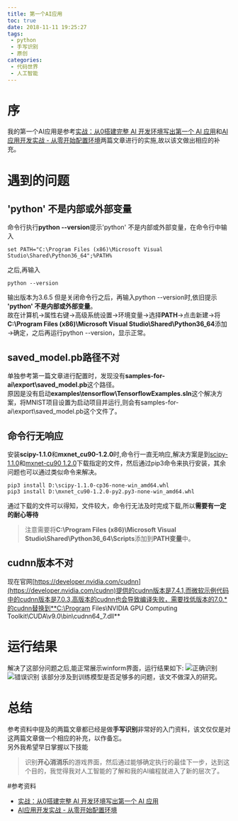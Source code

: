 ```yaml
---
title: 第一个AI应用
toc: true
date: 2018-11-11 19:25:27
tags:
 - python
 - 手写识别
 - 原创
categories:
 - 代码世界
 - 人工智能
---
```

# 序

我的第一个AI应用是参考[实战：从0搭建完整 AI 开发环境写出第一个 AI 应用](https://cloud.tencent.com/developer/article/1348205)和[AI应用开发实战 - 从零开始配置环境](http://www.cnblogs.com/ms-uap/p/9123033.html)两篇文章进行的实施,故以该文做出相应的补充。

# 遇到的问题

## 'python' 不是内部或外部变量
命令行执行**python --version**提示'python' 不是内部或外部变量，在命令行中输入
```
set PATH="C:\Program Files (x86)\Microsoft Visual Studio\Shared\Python36_64";%PATH%
```
之后,再输入
```
python --version
```
输出版本为3.6.5
但是关闭命令行之后，再输入python --version时,依旧提示 **'python' 不是内部或外部变量**。  
故在计算机→属性右键→高级系统设置→环境变量→选择**PATH**→点击新建→将**C:\Program Files (x86)\Microsoft Visual Studio\Shared\Python36_64**添加→确定，之后再运行python --version，显示正常。

## saved_model.pb路径不对
单独参考第一篇文章进行配置时，发现没有**samples-for-ai\export\saved_model.pb**这个路径。  
原因是没有启动**examples\tensorflow\TensorflowExamples.sln**这个解决方案，将MNIST项目设置为启动项目并运行,则会有samples-for-ai\export\saved_model.pb这个文件了。

## 命令行无响应

安装**scipy-1.1.0**和**mxnet_cu90-1.2.0**时,命令行一直无响应,解决方案是到[scipy-1.1.0](https://pypi.org/project/scipy/1.1.0/)和[mxnet-cu90 1.2.0](https://pypi.org/project/mxnet-cu90/1.2.0/)下载指定的文件，然后通过pip3命令来执行安装，其余问题也可以通过类似命令来解决。

```
pip3 install D:\scipy-1.1.0-cp36-none-win_amd64.whl
pip3 install D:\mxnet_cu90-1.2.0-py2.py3-none-win_amd64.whl
```
通过下载的文件可以得知，文件较大，命令行无法及时完成下载,所以**需要有一定的耐心等待**
>注意需要将**C:\Program Files (x86)\Microsoft Visual Studio\Shared\Python36_64\Scripts**添加到**PATH变量**中。

## cudnn版本不对

现在官网[https://developer.nvidia.com/cudnn](https://developer.nvidia.com/cudnn)提供的cudnn版本是7.4.1,而微软示例代码中的cudnn版本是7.0.3,高版本的cudnn也会导致编译失败，需要找低版本的7.0.*的cudnn替换到**C:\Program Files\NVIDIA GPU Computing Toolkit\CUDA\v9.0\bin\cudnn64_7.dll**  

# 运行结果
解决了这部分问题之后,能正常展示winform界面，运行结果如下:
![正确识别](正确.png)
![错误识别](错误.png)
该部分涉及到训练模型是否足够多的问题，该文不做深入的研究。

# 总结

参考资料中提及的两篇文章都已经是做**手写识别**非常好的入门资料，该文仅仅是对这两篇文章做一个相应的补充，以作备忘。  
另外我希望早日掌握以下技能
>识别**开心消消乐**的游戏界面，然后通过能够确定执行的最佳下一步，达到这个目的，我觉得我对人工智能的了解和我的AI编程就进入了新的层次了。

#参考资料
* [实战：从0搭建完整 AI 开发环境写出第一个 AI 应用](https://cloud.tencent.com/developer/article/1348205)
* [AI应用开发实战 - 从零开始配置环境](http://www.cnblogs.com/ms-uap/p/9123033.html)
